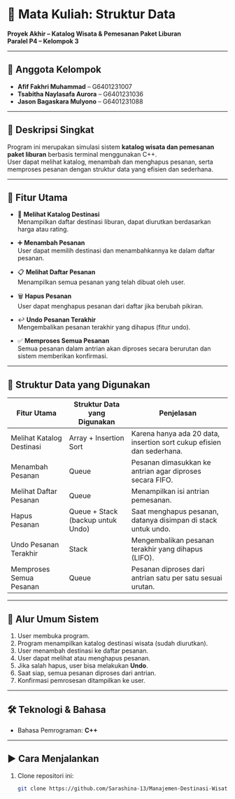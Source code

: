 # 🧩 Mata Kuliah: Struktur Data  
**Proyek Akhir – Katalog Wisata & Pemesanan Paket Liburan**  
**Paralel P4 – Kelompok 3**

---

## 👥 Anggota Kelompok
- **Afif Fakhri Muhammad** – G6401231007  
- **Tsabitha Naylasafa Aurora** – G6401231036  
- **Jason Bagaskara Mulyono** – G6401231088  

---

## 📌 Deskripsi Singkat
Program ini merupakan simulasi sistem **katalog wisata dan pemesanan paket liburan** berbasis terminal menggunakan C++.  
User dapat melihat katalog, menambah dan menghapus pesanan, serta memproses pesanan dengan struktur data yang efisien dan sederhana.

---

## 🎯 Fitur Utama

- 📖 **Melihat Katalog Destinasi**  
  Menampilkan daftar destinasi liburan, dapat diurutkan berdasarkan harga atau rating.

- ➕ **Menambah Pesanan**  
  User dapat memilih destinasi dan menambahkannya ke dalam daftar pesanan.

- 📋 **Melihat Daftar Pesanan**  
  Menampilkan semua pesanan yang telah dibuat oleh user.

- 🗑️ **Hapus Pesanan**  
  User dapat menghapus pesanan dari daftar jika berubah pikiran.

- ↩️ **Undo Pesanan Terakhir**  
  Mengembalikan pesanan terakhir yang dihapus (fitur undo).

- ✅ **Memproses Semua Pesanan**  
  Semua pesanan dalam antrian akan diproses secara berurutan dan sistem memberikan konfirmasi.

---

## 🧠 Struktur Data yang Digunakan

| Fitur Utama                  | Struktur Data yang Digunakan          | Penjelasan                                                                 |
|-----------------------------|---------------------------------------|----------------------------------------------------------------------------|
| Melihat Katalog Destinasi   | Array + Insertion Sort                | Karena hanya ada 20 data, insertion sort cukup efisien dan sederhana.     |
| Menambah Pesanan            | Queue                                 | Pesanan dimasukkan ke antrian agar diproses secara FIFO.                  |
| Melihat Daftar Pesanan      | Queue                                 | Menampilkan isi antrian pemesanan.                                        |
| Hapus Pesanan               | Queue + Stack (backup untuk Undo)     | Saat menghapus pesanan, datanya disimpan di stack untuk undo.             |
| Undo Pesanan Terakhir       | Stack                                 | Mengembalikan pesanan terakhir yang dihapus (LIFO).                       |
| Memproses Semua Pesanan     | Queue                                 | Pesanan diproses dari antrian satu per satu sesuai urutan.                |

---

## 🧾 Alur Umum Sistem

1. User membuka program.
2. Program menampilkan katalog destinasi wisata (sudah diurutkan).
3. User menambah destinasi ke daftar pesanan.
4. User dapat melihat atau menghapus pesanan.
5. Jika salah hapus, user bisa melakukan **Undo**.
6. Saat siap, semua pesanan diproses dari antrian.
7. Konfirmasi pemrosesan ditampilkan ke user.

---

## 🛠️ Teknologi & Bahasa
- Bahasa Pemrograman: **C++**

---

## ▶️ Cara Menjalankan

1. Clone repositori ini:
   ```bash
   git clone https://github.com/Sarashina-13/Manajemen-Destinasi-Wisata.git
